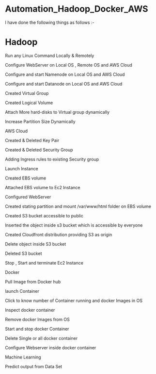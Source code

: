 # Automation_Hadoop_Docker_AWS
I have done the following things as follows :-

<h1>Hadoop</h1>

Run any Linux Command Locally & Remotely

Configure WebServer on Local OS , Remote OS and AWS Cloud

Configure and start Namenode on Local OS and AWS Cloud

Configure and start Datanode on Local OS and AWS Cloud

Created Virtual Group

Created Logical Volume

Attach More hard-disks to Virtual group dynamically

Increase Partition Size Dynamically


AWS Cloud 


Created & Deleted Key Pair

Created & Deleted Security Group

Adding Ingress rules to existing Security group

Launch Instance 

Created EBS volume

Attached EBS volume to Ec2 Instance 

Configured WebServer

Created stating partition and mount /var/www/html folder on EBS volume

Created S3 bucket accessible to public

Inserted the object inside s3 bucket which is accessible by everyone

Created Cloudfront distribution providing S3 as origin

Delete object inside S3 bucket 

Deleted S3 bucket

Stop , Start and terminate Ec2 Instance


Docker


Pull Image from Docker hub

launch Container

Click to know number of Container running and docker Images in OS

Inspect docker container

Remove docker Images from OS

Start and stop docker Container

Delete Single or all docker container

Configure Webserver inside docker container


Machine Learning

Predict output from Data Set
